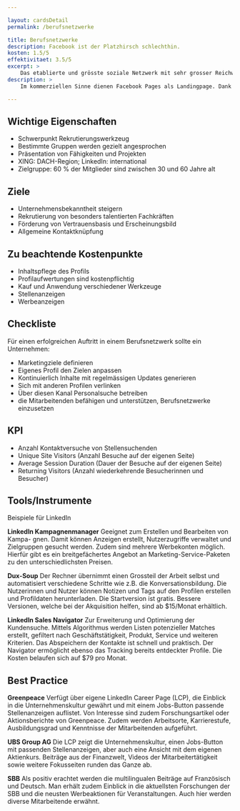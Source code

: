 ```yaml
---

layout: cardsDetail
permalink: /berufsnetzwerke

title: Berufsnetzwerke
description: Facebook ist der Platzhirsch schlechthin.
kosten: 1.5/5
effektivitaet: 3.5/5
excerpt: >
    Das etablierte und grösste soziale Netzwerk mit sehr grosser Reichweite.
description: >
    Im kommerziellen Sinne dienen Facebook Pages als Landingpage. Dank «Page-Tabs» sowie einem Call-to-Action-Button kann auf Buchungstools, Telefonnummern, Messenger oder Websites verlinkt werden. Auf der Facebook Page werden Posts in vielen möglichen Formaten mit der Community geteilt. Zusätzlich kann mit Hilfe von «Sponsored Content» Reichweite für Posts eingekauft werden.

---
```


## Wichtige Eigenschaften
- Schwerpunkt Rekrutierungswerkzeug
- Bestimmte Gruppen werden gezielt angesprochen
- Präsentation von Fähigkeiten und Projekten
- XING: DACH-Region; LinkedIn: international
- Zielgruppe: 60 % der Mitglieder sind zwischen 30 und 60 Jahre alt

## Ziele
- Unternehmensbekanntheit steigern
- Rekrutierung von besonders talentierten Fachkräften
- Förderung von Vertrauensbasis und Erscheinungsbild
- Allgemeine Kontaktknüpfung

## Zu beachtende Kostenpunkte
- Inhaltspflege des Profils
- Profilaufwertungen sind kostenpflichtig
- Kauf und Anwendung verschiedener Werkzeuge
- Stellenanzeigen
- Werbeanzeigen

## Checkliste
Für einen erfolgreichen Auftritt in einem Berufsnetzwerk sollte ein Unternehmen:
- Marketingziele definieren
- Eigenes Profil den Zielen anpassen
- Kontinuierlich Inhalte mit regelmässigen Updates generieren
- Sich mit anderen Profilen verlinken
- Über diesen Kanal Personalsuche betreiben
- die Mitarbeitenden befähigen und unterstützen, Berufsnetzwerke einzusetzen

## KPI
- Anzahl Kontaktversuche von Stellensuchenden
- Unique Site Visitors (Anzahl Besuche auf der eigenen Seite)
- Average Session Duration (Dauer der Besuche auf der eigenen Seite)
- Returning Visitors (Anzahl wiederkehrende Besucherinnen und Besucher)

## Tools/Instrumente
Beispiele für LinkedIn

**LinkedIn Kampagnenmanager**
Geeignet zum Erstellen und Bearbeiten von Kampa- gnen. Damit können Anzeigen erstellt, Nutzerzugriffe verwaltet und Zielgruppen gesucht werden. Zudem sind mehrere Werbekonten möglich. Hierfür gibt es ein breitgefächertes Angebot an Marketing-Service-Paketen zu den unterschiedlichsten Preisen.

**Dux-Soup**
Der Rechner übernimmt einen Grossteil der Arbeit selbst und automatisiert verschiedene Schritte wie z.B. die Konversationsbildung. Die Nutzerinnen und Nutzer können Notizen und Tags auf den Profilen erstellen und Profildaten herunterladen. Die Startversion ist gratis. Bessere Versionen, welche bei der Akquisition helfen, sind ab $15/Monat erhältlich.

**LinkedIn Sales Navigator**
Zur Erweiterung und Optimierung der Kundensuche. Mittels Algorithmus werden Listen potenzieller Matches erstellt, gefiltert nach Geschäftstätigkeit, Produkt, Service und weiteren Kriterien. Das Abspeichern der Kontakte ist schnell und praktisch. Der Navigator ermöglicht ebenso das Tracking bereits entdeckter Profile. Die Kosten belaufen sich auf $79 pro Monat.

## Best Practice

**Greenpeace**
Verfügt über eigene LinkedIn Career Page (LCP), die Einblick in die Unternehmenskultur gewährt und mit einem Jobs-Button passende Stellenanzeigen auflistet. Von Interesse sind zudem Forschungsartikel oder Aktionsberichte von Greenpeace. Zudem werden Arbeitsorte, Karrierestufe, Ausbildungsgrad und Kenntnisse der Mitarbeitenden aufgeführt.

**UBS Group AG**
Die LCP zeigt die Unternehmenskultur, einen Jobs-Button mit passenden Stellenanzeigen, aber auch eine Ansicht mit dem eigenen Aktienkurs. Beiträge aus der Finanzwelt, Videos der Mitarbeitertätigkeit sowie weitere Fokusseiten runden das Ganze ab.

**SBB**
Als positiv erachtet werden die multilingualen Beiträge auf Französisch und Deutsch. Man erhält zudem Einblick in die aktuellsten Forschungen der SBB und die neusten Werbeaktionen für Veranstaltungen. Auch hier werden diverse Mitarbeitende erwähnt.